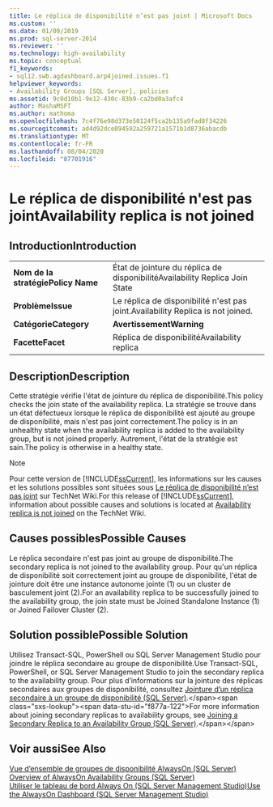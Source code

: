 ```yaml
---
title: Le réplica de disponibilité n’est pas joint | Microsoft Docs
ms.custom: ''
ms.date: 01/09/2019
ms.prod: sql-server-2014
ms.reviewer: ''
ms.technology: high-availability
ms.topic: conceptual
f1_keywords:
- sql12.swb.agdashboard.arp4joined.issues.f1
helpviewer_keywords:
- Availability Groups [SQL Server], policies
ms.assetid: 9c0d10b1-9e12-430c-83b9-ca2bd0a3afc4
author: MashaMSFT
ms.author: mathoma
ms.openlocfilehash: 7c4f76e98d373e50124f5ca2b135a9fad8f34226
ms.sourcegitcommit: ad4d92dce894592a259721a1571b1d8736abacdb
ms.translationtype: MT
ms.contentlocale: fr-FR
ms.lasthandoff: 08/04/2020
ms.locfileid: "87701916"
---
```

# <a name="availability-replica-is-not-joined"></a><span data-ttu-id="f877a-102">Le réplica de disponibilité n'est pas joint</span><span class="sxs-lookup"><span data-stu-id="f877a-102">Availability replica is not joined</span></span>
    
## <a name="introduction"></a><span data-ttu-id="f877a-103">Introduction</span><span class="sxs-lookup"><span data-stu-id="f877a-103">Introduction</span></span>  
  
|||  
|-|-|  
|<span data-ttu-id="f877a-104">**Nom de la stratégie**</span><span class="sxs-lookup"><span data-stu-id="f877a-104">**Policy Name**</span></span>|<span data-ttu-id="f877a-105">État de jointure du réplica de disponibilité</span><span class="sxs-lookup"><span data-stu-id="f877a-105">Availability Replica Join State</span></span>|  
|<span data-ttu-id="f877a-106">**Problème**</span><span class="sxs-lookup"><span data-stu-id="f877a-106">**Issue**</span></span>|<span data-ttu-id="f877a-107">Le réplica de disponibilité n'est pas joint.</span><span class="sxs-lookup"><span data-stu-id="f877a-107">Availability Replica is not joined.</span></span>|  
|<span data-ttu-id="f877a-108">**Catégorie**</span><span class="sxs-lookup"><span data-stu-id="f877a-108">**Category**</span></span>|<span data-ttu-id="f877a-109">**Avertissement**</span><span class="sxs-lookup"><span data-stu-id="f877a-109">**Warning**</span></span>|  
|<span data-ttu-id="f877a-110">**Facette**</span><span class="sxs-lookup"><span data-stu-id="f877a-110">**Facet**</span></span>|<span data-ttu-id="f877a-111">Réplica de disponibilité</span><span class="sxs-lookup"><span data-stu-id="f877a-111">Availability replica</span></span>|  
  
## <a name="description"></a><span data-ttu-id="f877a-112">Description</span><span class="sxs-lookup"><span data-stu-id="f877a-112">Description</span></span>  
 <span data-ttu-id="f877a-113">Cette stratégie vérifie l'état de jointure du réplica de disponibilité.</span><span class="sxs-lookup"><span data-stu-id="f877a-113">This policy checks the join state of the availability replica.</span></span> <span data-ttu-id="f877a-114">La stratégie se trouve dans un état défectueux lorsque le réplica de disponibilité est ajouté au groupe de disponibilité, mais n'est pas joint correctement.</span><span class="sxs-lookup"><span data-stu-id="f877a-114">The policy is in an unhealthy state when the availability replica is added to the availability group, but is not joined properly.</span></span> <span data-ttu-id="f877a-115">Autrement, l'état de la stratégie est sain.</span><span class="sxs-lookup"><span data-stu-id="f877a-115">The policy is otherwise in a healthy state.</span></span>  
  
> [!NOTE]  
>  <span data-ttu-id="f877a-116">Pour cette version de [!INCLUDE[ssCurrent](../../../includes/sscurrent-md.md)], les informations sur les causes et les solutions possibles sont situées sous [Le réplica de disponibilité n’est pas joint](https://go.microsoft.com/fwlink/p/?LinkId=220859) sur TechNet Wiki.</span><span class="sxs-lookup"><span data-stu-id="f877a-116">For this release of [!INCLUDE[ssCurrent](../../../includes/sscurrent-md.md)], information about possible causes and solutions is located at [Availability replica is not joined](https://go.microsoft.com/fwlink/p/?LinkId=220859) on the TechNet Wiki.</span></span>  
  
## <a name="possible-causes"></a><span data-ttu-id="f877a-117">Causes possibles</span><span class="sxs-lookup"><span data-stu-id="f877a-117">Possible Causes</span></span>  
 <span data-ttu-id="f877a-118">Le réplica secondaire n'est pas joint au groupe de disponibilité.</span><span class="sxs-lookup"><span data-stu-id="f877a-118">The secondary replica is not joined to the availability group.</span></span> <span data-ttu-id="f877a-119">Pour qu'un réplica de disponibilité soit correctement joint au groupe de disponibilité, l'état de jointure doit être une instance autonome jointe (1) ou un cluster de basculement joint (2).</span><span class="sxs-lookup"><span data-stu-id="f877a-119">For an availability replica to be successfully joined to the availability group, the join state must be Joined Standalone Instance (1) or Joined Failover Cluster (2).</span></span>  
  
## <a name="possible-solution"></a><span data-ttu-id="f877a-120">Solution possible</span><span class="sxs-lookup"><span data-stu-id="f877a-120">Possible Solution</span></span>  
 <span data-ttu-id="f877a-121">Utilisez Transact-SQL, PowerShell ou SQL Server Management Studio pour joindre le réplica secondaire au groupe de disponibilité.</span><span class="sxs-lookup"><span data-stu-id="f877a-121">Use Transact-SQL, PowerShell, or SQL Server Management Studio to join the secondary replica to the availability group.</span></span> <span data-ttu-id="f877a-122">Pour plus d’informations sur la jointure des réplicas secondaires aux groupes de disponibilité, consultez [Jointure d’un réplica secondaire à un groupe de disponibilité (SQL Server)](https://msdn.microsoft.com/library/ff878473\(en-us,SQL.110\).aspx).</span><span class="sxs-lookup"><span data-stu-id="f877a-122">For more information about joining secondary replicas to availability groups, see [Joining a Secondary Replica to an Availability Group (SQL Server)](https://msdn.microsoft.com/library/ff878473\(en-us,SQL.110\).aspx).</span></span>  
  
## <a name="see-also"></a><span data-ttu-id="f877a-123">Voir aussi</span><span class="sxs-lookup"><span data-stu-id="f877a-123">See Also</span></span>  
 <span data-ttu-id="f877a-124">[Vue d’ensemble de groupes de disponibilité AlwaysOn &#40;SQL Server&#41;](overview-of-always-on-availability-groups-sql-server.md) </span><span class="sxs-lookup"><span data-stu-id="f877a-124">[Overview of AlwaysOn Availability Groups &#40;SQL Server&#41;](overview-of-always-on-availability-groups-sql-server.md) </span></span>  
 [<span data-ttu-id="f877a-125">Utiliser le tableau de bord Always On &#40;SQL Server Management Studio&#41;</span><span class="sxs-lookup"><span data-stu-id="f877a-125">Use the AlwaysOn Dashboard &#40;SQL Server Management Studio&#41;</span></span>](use-the-always-on-dashboard-sql-server-management-studio.md)  
  
  
